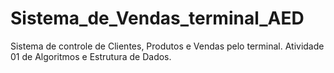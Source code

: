 # Sistema_de_Vendas_terminal_AED
Sistema de controle de Clientes, Produtos e Vendas pelo terminal. Atividade  01 de  Algoritmos e Estrutura de Dados.
